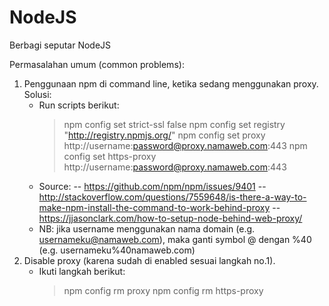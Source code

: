 # NodeJS
Berbagi seputar NodeJS

Permasalahan umum (common problems):
1. Penggunaan npm di command line, ketika sedang menggunakan proxy.
   Solusi:
   - Run scripts berikut:
     > npm config set strict-ssl false
     > npm config set registry "http://registry.npmjs.org/"
     > npm config set proxy http://username:password@proxy.namaweb.com:443
     > npm config set https-proxy http://username:password@proxy.namaweb.com:443
   - Source: 
   -- https://github.com/npm/npm/issues/9401
   -- http://stackoverflow.com/questions/7559648/is-there-a-way-to-make-npm-install-the-command-to-work-behind-proxy
   -- https://jjasonclark.com/how-to-setup-node-behind-web-proxy/
   - NB: jika username menggunakan nama domain (e.g. usernameku@namaweb.com), maka ganti symbol @ dengan %40 (e.g. usernameku%40namaweb.com)
2. Disable proxy (karena sudah di enabled sesuai langkah no.1).
   - Ikuti langkah berikut:
     > npm config rm proxy
     > npm config rm https-proxy
